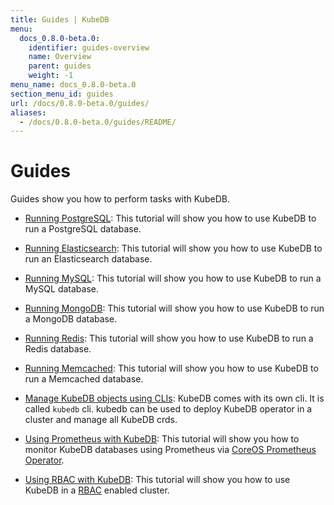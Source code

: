```yaml
---
title: Guides | KubeDB
menu:
  docs_0.8.0-beta.0:
    identifier: guides-overview
    name: Overview
    parent: guides
    weight: -1
menu_name: docs_0.8.0-beta.0
section_menu_id: guides
url: /docs/0.8.0-beta.0/guides/
aliases:
  - /docs/0.8.0-beta.0/guides/README/
---
```


# Guides

Guides show you how to perform tasks with KubeDB.

- [Running PostgreSQL](/docs/guides/postgres/overview.md): This tutorial will show you how to use KubeDB to run a PostgreSQL database.

- [Running Elasticsearch](/docs/guides/elasticsearch/overview.md): This tutorial will show you how to use KubeDB to run an Elasticsearch database.

- [Running MySQL](/docs/guides/mysql/README.md): This tutorial will show you how to use KubeDB to run a MySQL database.

- [Running MongoDB](/docs/guides/mongodb/README.md): This tutorial will show you how to use KubeDB to run a MongoDB database.

- [Running Redis](/docs/guides/redis/README.md): This tutorial will show you how to use KubeDB to run a Redis database.

- [Running Memcached](/docs/guides/memcached/README.md): This tutorial will show you how to use KubeDB to run a Memcached database.

- [Manage KubeDB objects using CLIs](/docs/guides/cli.md): KubeDB comes with its own cli. It is called `kubedb` cli. kubedb can be used to deploy KubeDB operator in a cluster and manage all KubeDB crds.

- [Using Prometheus with KubeDB](/docs/guides/monitoring.md): This tutorial will show you how to monitor KubeDB databases using Prometheus via [CoreOS Prometheus Operator](https://github.com/coreos/prometheus-operator).

- [Using RBAC with KubeDB](/docs/guides/rbac.md): This tutorial will show you how to use KubeDB in a [RBAC](https://kubernetes.io/docs/admin/authorization/rbac/) enabled cluster.
